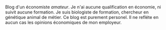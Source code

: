 Blog d'un économiste *amateur*. Je n'ai aucune qualification en économie, ni suivit aucune formation.
Je suis biologiste de formation, chercheur en génétique animal de métier.
Ce blog est purement personel. Il ne refléte en aucun cas les opinions économiques de mon employeur.
